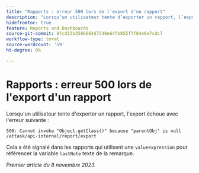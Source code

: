 ```yaml
---
title: "Rapports : erreur 500 lors de l'export d'un rapport"
description: "Lorsqu’un utilisateur tente d’exporter un rapport, l’exportation échoue avec une erreur 500."
hidefromtoc: true
feature: Reports and Dashboards
source-git-commit: 8fcd13b3586664d7540e64fb855f7f84e6e7cdc7
workflow-type: tm+mt
source-wordcount: '59'
ht-degree: 0%

---
```



# Rapports : erreur 500 lors de l&#39;export d&#39;un rapport

Lorsqu&#39;un utilisateur tente d&#39;exporter un rapport, l&#39;export échoue avec l&#39;erreur suivante :

```
500: Cannot invoke "Object.getClass()" because "parentObj" is null /attask/api-internal/report/export
```

Cela a été signalé dans les rapports qui utilisent une `valueexpression` pour référencer la variable `lastNote` texte de la remarque.

_Premier article du 8 novembre 2023._
